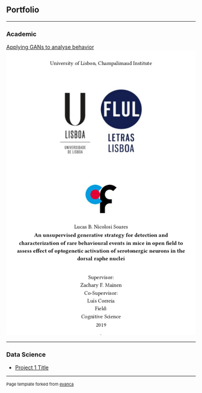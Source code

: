 ## Portfolio

---

### Academic

[Applying GANs to analyse behavior](/pdf/Thesis_final_Version.pdf)
<img src="/images/thesis.png?raw=true"/> </img>

---

### Data Science

- [Project 1 Title](http://example.com/)

---
<p style="font-size:11px">Page template forked from <a href="https://github.com/evanca/quick-portfolio">evanca</a></p>
<!-- Remove above link if you don't want to attibute -->
